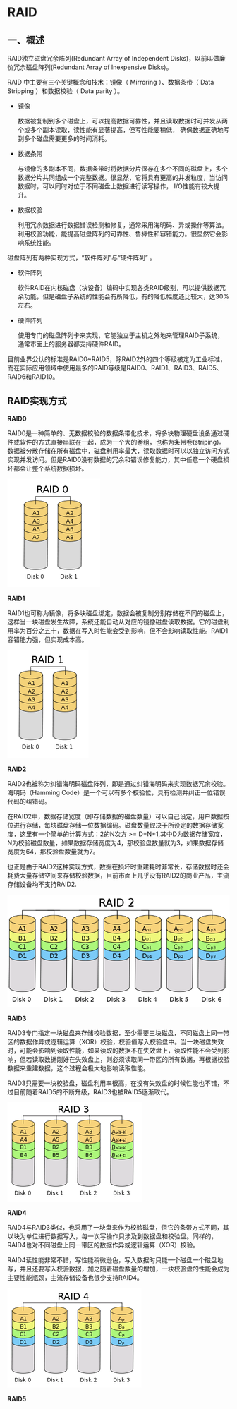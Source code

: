 # RAID #

## 一、概述 ##

RAID独立磁盘冗余阵列(Redundant Array of Independent Disks)，以前叫做廉价冗余磁盘阵列(Redundant Array of Inexpensive Disks)。

RAID 中主要有三个关键概念和技术：镜像（ Mirroring ）、数据条带（ Data Stripping ）和数据校验（ Data parity ）。

- 镜像

	数据被复制到多个磁盘上，可以提高数据可靠性，并且读取数据时可并发从两个或多个副本读取，读性能有显著提高，但写性能要稍低， 确保数据正确地写到多个磁盘需要更多的时间消耗。

- 数据条带
 
	与镜像的多副本不同，数据条带时将数据分片保存在多个不同的磁盘上，多个数据分片共同组成一个完整数据。很显然，它将具有更高的并发粒度，当访问数据时，可以同时对位于不同磁盘上数据进行读写操作， I/O性能有较大提升。

- 数据校验

	利用冗余数据进行数据错误检测和修复，通常采用海明码、异或操作等算法。利用校验功能，能提高磁盘阵列的可靠性、鲁棒性和容错能力。很显然它会影响系统性能。

 磁盘阵列有两种实现方式，“软件阵列”与“硬件阵列” 。

- 软件阵列

	软件RAID在内核磁盘（块设备）编码中实现各类RAID级别，可以提供数据冗余功能，但是磁盘子系统的性能会有所降低，有的降低幅度还比较大，达30%左右。

- 硬件阵列

	使用专门的磁盘阵列卡来实现，它能独立于主机之外地来管理RAID子系统，通常市面上的服务器都支持硬件RAID。

目前业界公认的标准是RAID0~RAID5，除RAID2外的四个等级被定为工业标准，而在实际应用领域中使用最多的RAID等级是RAID0、RAID1、RAID3、RAID5、RAID6和RAID10。

## RAID实现方式 ##

**RAID0**

RAID0是一种简单的、无数据校验的数据条带化技术，将多块物理硬盘设备通过硬件或软件的方式直接串联在一起，成为一个大的卷组，也称为条带卷(striping)。数据被分散存储在所有磁盘中，磁盘利用率最大，读取数据时可以以独立访问方式实现并发访问。但是RAID0没有数据的冗余和错误修复能力，其中任意一个硬盘损坏都会让整个系统数据损坏。

![](img/RAID0.png)

**RAID1**

RAID1也可称为镜像，将多块磁盘绑定，数据会被复制分别存储在不同的磁盘上，这样当一块磁盘发生故障，系统还能自动从对应的镜像磁盘读取数据。它的磁盘利用率为百分之五十，数据在写入时性能会受到影响，但不会影响读取性能。RAID1容错能力强，但实现成本高。

![](img/RAID1.png)

**RAID2**

RAID2也被称为纠错海明码磁盘阵列，即是通过纠错海明码来实现数据冗余校验。海明码（Hamming Code）是一个可以有多个校验位，具有检测并纠正一位错误代码的纠错码。

在RAID2中，数据存储宽度（即存储数据的磁盘数量）可以自己设定，用户数据按位进行存储，每块磁盘存储一位数据编码。磁盘数量取决于所设定的数据存储宽度，这里有一个简单的计算方式：2的N次方 >= D+N+1,其中D为数据存储宽度，N为校验磁盘数量，如果数据存储宽度为4，那校验盘数量就为3，如果数据存储宽度为64，那校验盘数量就为7。

也正是由于RAID2这种实现方式，数据在损坏时重建耗时非常长，存储数据时还会耗费大量存储空间来存储校验数据，目前市面上几乎没有RAID2的商业产品，主流存储设备均不支持RAID2.

![](img/RAID2.png)

**RAID3**

RAID3专门指定一块磁盘来存储校验数据，至少需要三块磁盘，不同磁盘上同一带区的数据作异或逻辑运算（XOR）校验，校验值写入校验盘中。当一块磁盘失效时，可能会影响到读取性能，如果读取的数据不在失效盘上，读取性能不会受到影响，但若读取数据刚好在失效盘上，则必须读取同一带区的所有数据，再根据校验数据来重建数据，这个过程会极大地影响读取性能。

RAID3只需要一块校验盘，磁盘利用率很高，在没有失效盘的时候性能也不错，不过目前随着RAID5的不断升级，RAID3也被RAID5逐渐取代。

![](img/RAID3.png)

**RAID4**

RAID4与RAID3类似，也采用了一块盘来作为校验磁盘，但它的条带方式不同，其以块为单位进行数据写入，每一次写操作只涉及到数据盘和校验盘。同样的，RAID4也对不同磁盘上同一带区的数据作异或逻辑运算（XOR）校验。

RAID4读性能非常不错，写性能稍微逊色，写入数据时只能一个磁盘一个磁盘地写，并且还要写入校验数据，加之随着磁盘数量的增加，一块校验盘的性能会成为主要性能瓶颈，主流存储设备也很少支持RAID4。

![](img/RAID4.png)

**RAID5**


